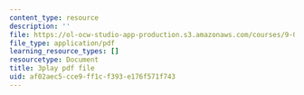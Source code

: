 ```yaml
---
content_type: resource
description: ''
file: https://ol-ocw-studio-app-production.s3.amazonaws.com/courses/9-04-sensory-systems-fall-2013/af02aec5cce9ff1cf393e176f571f743_Z937cqa--P8.pdf
file_type: application/pdf
learning_resource_types: []
resourcetype: Document
title: 3play pdf file
uid: af02aec5-cce9-ff1c-f393-e176f571f743
---
```

